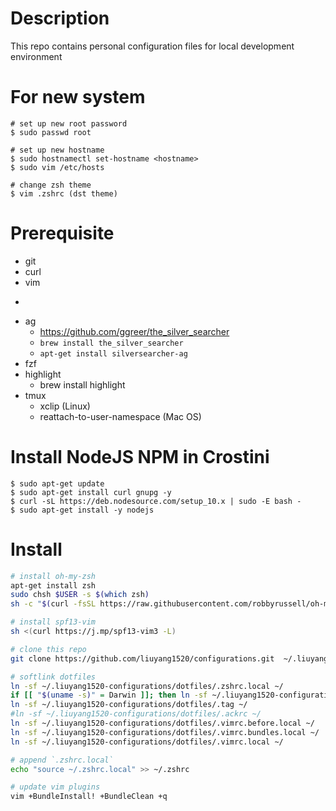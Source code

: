 # Description
This repo contains personal configuration files for local development environment

# For new system
```
# set up new root password
$ sudo passwd root

# set up new hostname
$ sudo hostnamectl set-hostname <hostname>
$ sudo vim /etc/hosts

# change zsh theme
$ vim .zshrc (dst theme)
```

# Prerequisite
- git
- curl
- vim
- ~~~ack~~~
- ag
  - https://github.com/ggreer/the_silver_searcher
  - `brew install the_silver_searcher`
  - `apt-get install silversearcher-ag`
- fzf
- highlight
  - brew install highlight
- tmux
  - xclip (Linux)
  - reattach-to-user-namespace (Mac OS)

# Install NodeJS NPM in Crostini
```
$ sudo apt-get update
$ sudo apt-get install curl gnupg -y
$ curl -sL https://deb.nodesource.com/setup_10.x | sudo -E bash -
$ sudo apt-get install -y nodejs
```

# Install
```bash
# install oh-my-zsh
apt-get install zsh
sudo chsh $USER -s $(which zsh)
sh -c "$(curl -fsSL https://raw.githubusercontent.com/robbyrussell/oh-my-zsh/master/tools/install.sh)"

# install spf13-vim
sh <(curl https://j.mp/spf13-vim3 -L)

# clone this repo
git clone https://github.com/liuyang1520/configurations.git  ~/.liuyang1520-configurations

# softlink dotfiles
ln -sf ~/.liuyang1520-configurations/dotfiles/.zshrc.local ~/
if [[ "$(uname -s)" = Darwin ]]; then ln -sf ~/.liuyang1520-configurations/dotfiles/.tmux-osx.conf ~/.tmux.conf; else ln -sf ~/.liuyang1520-configurations/dotfiles/.tmux.conf ~/; fi
ln -sf ~/.liuyang1520-configurations/dotfiles/.tag ~/
#ln -sf ~/.liuyang1520-configurations/dotfiles/.ackrc ~/
ln -sf ~/.liuyang1520-configurations/dotfiles/.vimrc.before.local ~/
ln -sf ~/.liuyang1520-configurations/dotfiles/.vimrc.bundles.local ~/
ln -sf ~/.liuyang1520-configurations/dotfiles/.vimrc.local ~/

# append `.zshrc.local`
echo "source ~/.zshrc.local" >> ~/.zshrc

# update vim plugins
vim +BundleInstall! +BundleClean +q
```
